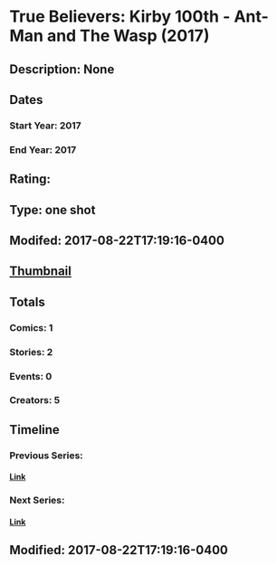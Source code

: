 # True Believers: Kirby 100th - Ant-Man and The Wasp (2017)
## Description: None
## Dates
### Start Year: 2017
### End Year: 2017
## Rating: 
## Type: one shot
## Modifed: 2017-08-22T17:19:16-0400
## [Thumbnail](http://i.annihil.us/u/prod/marvel/i/mg/b/40/image_not_available.jpg)
## Totals
### Comics: 1
### Stories: 2
### Events: 0
### Creators: 5
## Timeline
### Previous Series: 
#### [Link]()
### Next Series: 
#### [Link]()
## Modified: 2017-08-22T17:19:16-0400